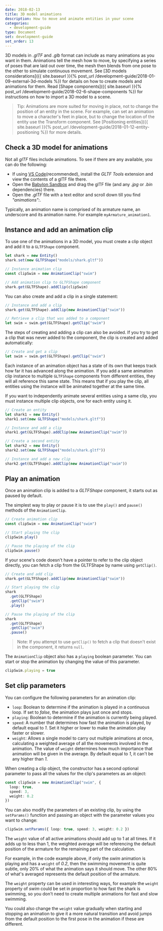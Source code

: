 ```yaml
---
date: 2018-02-13
title: 3D model animations
description: How to move and animate entities in your scene
categories:
  - development-guide
type: Document
set: development-guide
set_order: 13
---
```


3D models in _.glTF_ and _.glb_ format can include as many animations as you want in them. Animations tell the mesh how to move, by specifying a series of poses that are laid out over time, the mesh then blends from one pose to the other to simulate continuous movement. See [3D models considerations]({{ site.baseurl }}{% post_url /development-guide/2018-01-09-external-3d-models %}) for details on how to create models and animations for them. Read [Shape components]({{ site.baseurl }}{% post_url /development-guide/2018-02-6-shape-components %}) for instructions on how to import a 3D model to a scene.

> Tip: Animations are more suited for moving in place, not to change the position of an entity in the scene. For example, can set an animation to move a character's feet in place, but to change the location of the entity use the Transform component. See [Positioning entities]({{ site.baseurl }}{% post_url /development-guide/2018-01-12-entity-positioning %}) for more details.

## Check a 3D model for animations

Not all _glTF_ files include animations. To see if there are any available, you can do the following:

- If using [VS Code](https://code.visualstudio.com/)(recommended), install the _GLTF Tools_ extension and view the contents of a glTF file there.
- Open the [Babylon Sandbox](https://sandbox.babylonjs.com/) and drag the glTF file (and any _.jpg_ or _.bin_ dependencies) there.
- Open the _.glTF_ file with a text editor and scroll down till you find _"animations":_.

Typically, an animation name is comprised of its armature name, an underscore and its animation name. For example `myArmature_animation1`.

## Instance and add an animation clip

To use one of the animations in a 3D model, you must create a clip object and add it to a `GLTFShape` component.

```ts
let shark = new Entity()
shark.set(new GLTFShape("models/shark.gltf"))

// Instance animation clip
const clipSwim = new AnimationClip("swim")

// Add animation clip to GLTFShape component
shark.get(GLTFShape).addClip(clipSwim)
```

You can also create and add a clip in a single statement:

```ts
// Instance and add a clip
shark.get(GLTFShape).addClip(new AnimationClip("swim"))

// Retrieve a clip that was added to a component
let swim = swim.get(GLTFShape).getClip("swim")
```

The steps of creating and adding a clip can also be avoided. If you try to get a clip that was never added to the component, the clip is created and added automatically:

```ts
// Create and get a clip
let swim = swim.get(GLTFShape).getClip("swim")
```

Each instance of an animation object has a state of its own that keeps track how far it has advanced along the animation. If you add a same animation clip instance to multiple `GLTFShape` components from different entities, they will all reference this same state. This means that if you play the clip, all entities using the instance will be animated together at the same time.

If you want to independently animate several entities using a same clip, you must instance multiple clip objects, one for each entity using it.

```ts
// Create an entity
let shark1 = new Entity()
shark1.set(new GLTFShape("models/shark.gltf"))

// Instance and add a clip
shark1.get(GLTFShape).addClip(new AnimationClip("swim"))

// Create a second entity
let shark2 = new Entity()
shark2.set(new GLTFShape("models/shark.gltf"))

// Instance and add a new clip
shark2.get(GLTFShape).addClip(new AnimationClip("swim"))
```

## Play an animation

Once an animation clip is added to a _GLTFShape_ component, it starts out as paused by default.

The simplest way to play or pause it is to use the `play()` and `pause()` methods of the `AnimationClip`.

```ts
// Create animation clip
const clipSwim = new AnimationClip("swim")

// Start playing the clip
clipSwim.play()

// Pause the playing of the clip
clipSwim.pause()
```

If your scene's code doesn't have a pointer to refer to the clip object directly, you can fetch a clip from the GLTFShape by name using `getClip()`.

```ts
// Create and add clip
shark.get(GLTFShape).addClip(new AnimationClip("swim"))

// Start playing the clip
shark
  .get(GLTFShape)
  .getClip("swim")
  .play()

// Pause the playing of the clip
shark
  .get(GLTFShape)
  .getClip("swim")
  .pause()
```

> Note: If you attempt to use `getClip()` to fetch a clip that doesn't exist in the component, it returns `null`.

The `AnimationClip` object also has a `playing` boolean parameter. You can start or stop the animation by changing the value of this parameter.

```ts
clipSwim.playing = true
```

## Set clip parameters

You can configure the following parameters for an animation clip:

- `loop`: Boolean to determine if the animation is played in a continuous loop. If set to _false_, the animation plays just once and stops.
- `playing`: Boolean to determine if the animation is currently being played.
- `speed`: A number that determines how fast the animation is played, by default equal to _1_. Set it higher or lower to make the animation play faster or slower.
- `weight`: Allows a single model to carry out multiple animations at once, calculating a weighted average of all the movements involved in the animation. The value of `weight` determines how much importance that animation will be given in the average. By default equal to _1_, it can't be any higher than _1_.

When creating a clip object, the constructor has a second optional parameter to pass all the values for the clip's parameters as an object:

```ts
const clipSwim = new AnimationClip("swim", {
  loop: true,
  speed: 3,
  weight: 0.2
})
```

You can also modify the parameters of an existing clip, by using the `setParams()` function and passing an object with the parameter values you want to change:

```ts
clipSwim.setParams({ loop: true, speed: 3, weight: 0.2 })
```

The `weight` value of all active animations should add up to 1 at all times. If it adds up to less than 1, the weighted average will be referencing the default position of the armature for the remaining part of the calculation.

For example, in the code example above, if only the _swim_ animation is playing and has a `weight` of _0.2_, then the swimming movement is quite subtle, only 20% of what the animation says it should move. The other 80% of what's averaged represents the default position of the armature.

The `weight` property can be used in interesting ways, for example the `weight` property of _swim_ could be set in proportion to how fast the shark is swimming, so you don't need to create multiple animations for fast and slow swimming.

You could also change the `weight` value gradually when starting and stopping an animation to give it a more natural transition and avoid jumps from the default position to the first pose in the animation if these are different.
